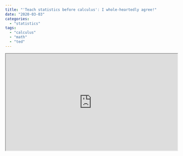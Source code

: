 ```yaml
---
title: "'Teach statistics before calculus': I whole-heartedly agree!"
date: "2020-03-03"
categories: 
  - "statistics"
tags: 
  - "calculus"
  - "math"
  - "ted"
---
```


<iframe width="560" height="315" src="https://www.youtube.com/embed/BhMKmovNjvc?si=pMHMWUMdUYKDAwBa" frameborder="10" allow="accelerometer; autoplay; clipboard-write; encrypted-media; gyroscope; picture-in-picture" allowfullscreen></iframe>
